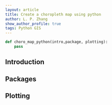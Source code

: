 ```yaml
---
layout: article
title: Create a choropleth map using python
author: L. P. Zhang
show_author_profile: true
tags: Python GIS
---
```



```python
def choro_map_python(intro,package, plotting):
	pass
```
## Introduction
## Packages
## Plotting